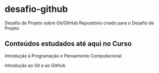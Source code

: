 # desafio-github
Desafio de Projeto sobre Git/GitHub
Repositório criado para o Desafio de Projeto

## Conteúdos estudados até aqui no Curso
Introdução á Programação e Pensamento Computacional

Introdução ao Git e ao GitHub
